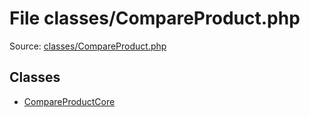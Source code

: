 File classes/CompareProduct.php
=========

Source: [classes/CompareProduct.php](https://github.com/PrestaShop/PrestaShop/blob/1.5.5.0/classes/CompareProduct.php)


Classes
-------

* [CompareProductCore](class.CompareProductCore.md)


